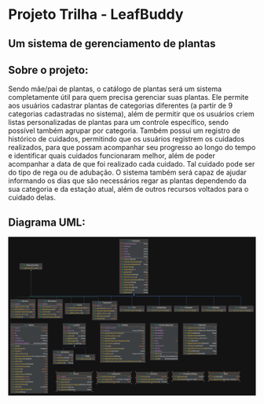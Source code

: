 # Projeto Trilha - LeafBuddy
## Um sistema de gerenciamento de plantas

## Sobre o projeto:
Sendo mãe/pai de plantas, o catálogo de plantas será um sistema completamente útil para quem precisa gerenciar suas plantas. Ele permite aos usuários cadastrar plantas de categorias diferentes (a partir de 9 categorias cadastradas no sistema), além de permitir que os usuários criem listas personalizadas de plantas para um controle específico, sendo possível também agrupar por categoria. Também possui um registro de histórico de cuidados, permitindo que os usuários registrem os cuidados realizados, para que possam acompanhar seu progresso ao longo do tempo e identificar quais cuidados funcionaram melhor, além de poder acompanhar a data de que foi realizado cada cuidado. Tal cuidado pode ser do tipo de rega ou de adubação. O sistema também será capaz de ajudar informando os dias que são necessários regar as plantas dependendo da sua categoria e da estação atual, além de outros recursos voltados para o cuidado delas. 

## Diagrama UML:
![Diagrama UML](./diagramaUML.png)
